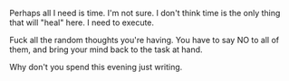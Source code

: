 Perhaps all I need is time. I'm not sure. I don't think time is the only thing that will "heal" here. I need to execute.

Fuck all the random thoughts you're having. You have to say NO to all of them, and bring your mind back to the task at hand.

Why don't you spend this evening just writing. 
